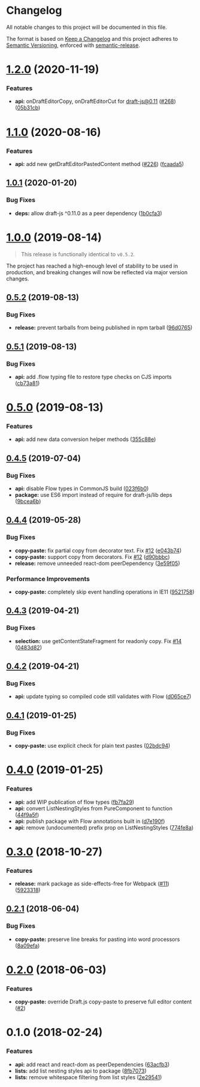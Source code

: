# Changelog

All notable changes to this project will be documented in this file.

The format is based on [Keep a Changelog](https://keepachangelog.com/en/1.0.0/) and this project adheres to [Semantic Versioning](https://semver.org/spec/v2.0.0.html), enforced with [semantic-release](https://github.com/semantic-release/semantic-release).

# [1.2.0](https://github.com/thibaudcolas/draftjs-conductor/compare/v1.1.0...v1.2.0) (2020-11-19)

### Features

- **api:** onDraftEditorCopy, onDraftEditorCut for draft-js@0.11 ([#268](https://github.com/thibaudcolas/draftjs-conductor/issues/268)) ([05b31cb](https://github.com/thibaudcolas/draftjs-conductor/commit/05b31cb8bb400ee2fb59cb80a482410fc24506c4))

# [1.1.0](https://github.com/thibaudcolas/draftjs-conductor/compare/v1.0.1...v1.1.0) (2020-08-16)

### Features

- **api:** add new getDraftEditorPastedContent method ([#226](https://github.com/thibaudcolas/draftjs-conductor/issues/226)) ([fcaada5](https://github.com/thibaudcolas/draftjs-conductor/commit/fcaada5b74b802863f0cd29be436eb93ccfd22cc))

## [1.0.1](https://github.com/thibaudcolas/draftjs-conductor/compare/v1.0.0...v1.0.1) (2020-01-20)

### Bug Fixes

- **deps:** allow draft-js ^0.11.0 as a peer dependency ([1b0cfa3](https://github.com/thibaudcolas/draftjs-conductor/commit/1b0cfa3490add0307fe2794a20e3eccb3248d41d))

# [1.0.0](https://github.com/thibaudcolas/draftjs-conductor/compare/v0.5.2...v1.0.0) (2019-08-14)

> This release is functionally identical to `v0.5.2`.

The project has reached a high-enough level of stability to be used in production, and breaking changes will now be reflected via major version changes.

## [0.5.2](https://github.com/thibaudcolas/draftjs-conductor/compare/v0.5.1...v0.5.2) (2019-08-13)

### Bug Fixes

- **release:** prevent tarballs from being published in npm tarball ([96d0765](https://github.com/thibaudcolas/draftjs-conductor/commit/96d0765))

## [0.5.1](https://github.com/thibaudcolas/draftjs-conductor/compare/v0.5.0...v0.5.1) (2019-08-13)

### Bug Fixes

- **api:** add .flow typing file to restore type checks on CJS imports ([cb73a81](https://github.com/thibaudcolas/draftjs-conductor/commit/cb73a81))

# [0.5.0](https://github.com/thibaudcolas/draftjs-conductor/compare/v0.4.5...v0.5.0) (2019-08-13)

### Features

- **api:** add new data conversion helper methods ([355c88e](https://github.com/thibaudcolas/draftjs-conductor/commit/355c88e))

## [0.4.5](https://github.com/thibaudcolas/draftjs-conductor/compare/v0.4.4...v0.4.5) (2019-07-04)

### Bug Fixes

- **api:** disable Flow types in CommonJS build ([023f6b0](https://github.com/thibaudcolas/draftjs-conductor/commit/023f6b0))
- **package:** use ES6 import instead of require for draft-js/lib deps ([9bcea6b](https://github.com/thibaudcolas/draftjs-conductor/commit/9bcea6b))

## [0.4.4](https://github.com/thibaudcolas/draftjs-conductor/compare/v0.4.3...v0.4.4) (2019-05-28)

### Bug Fixes

- **copy-paste:** fix partial copy from decorator text. Fix [#12](https://github.com/thibaudcolas/draftjs-conductor/issues/12) ([e043b74](https://github.com/thibaudcolas/draftjs-conductor/commit/e043b74))
- **copy-paste:** support copy from decorators. Fix [#12](https://github.com/thibaudcolas/draftjs-conductor/issues/12) ([d90bbbc](https://github.com/thibaudcolas/draftjs-conductor/commit/d90bbbc))
- **release:** remove unneeded react-dom peerDependency ([3e59f05](https://github.com/thibaudcolas/draftjs-conductor/commit/3e59f05))

### Performance Improvements

- **copy-paste:** completely skip event handling operations in IE11 ([9521758](https://github.com/thibaudcolas/draftjs-conductor/commit/9521758))

## [0.4.3](https://github.com/thibaudcolas/draftjs-conductor/compare/v0.4.2...v0.4.3) (2019-04-21)

### Bug Fixes

- **selection:** use getContentStateFragment for readonly copy. Fix [#14](https://github.com/thibaudcolas/draftjs-conductor/issues/14) ([0483d82](https://github.com/thibaudcolas/draftjs-conductor/commit/0483d82))

## [0.4.2](https://github.com/thibaudcolas/draftjs-conductor/compare/v0.4.1...v0.4.2) (2019-04-21)

### Bug Fixes

- **api:** update typing so compiled code still validates with Flow ([d065ce7](https://github.com/thibaudcolas/draftjs-conductor/commit/d065ce7))

## [0.4.1](https://github.com/thibaudcolas/draftjs-conductor/compare/v0.4.0...v0.4.1) (2019-01-25)

### Bug Fixes

- **copy-paste:** use explicit check for plain text pastes ([02bdc94](https://github.com/thibaudcolas/draftjs-conductor/commit/02bdc94))

# [0.4.0](https://github.com/thibaudcolas/draftjs-conductor/compare/v0.3.0...v0.4.0) (2019-01-25)

### Features

- **api:** add WIP publication of flow types ([fb7fa29](https://github.com/thibaudcolas/draftjs-conductor/commit/fb7fa29))
- **api:** convert ListNestingStyles from PureComponent to function ([44f9a5f](https://github.com/thibaudcolas/draftjs-conductor/commit/44f9a5f))
- **api:** publish package with Flow annotations built in ([d7e190f](https://github.com/thibaudcolas/draftjs-conductor/commit/d7e190f))
- **api:** remove (undocumented) prefix prop on ListNestingStyles ([774fe8a](https://github.com/thibaudcolas/draftjs-conductor/commit/774fe8a))

# [0.3.0](https://github.com/thibaudcolas/draftjs-conductor/compare/v0.2.1...v0.3.0) (2018-10-27)

### Features

- **release:** mark package as side-effects-free for Webpack ([#11](https://github.com/thibaudcolas/draftjs-conductor/issues/11)) ([5923318](https://github.com/thibaudcolas/draftjs-conductor/commit/5923318))

## [0.2.1](https://github.com/thibaudcolas/draftjs-conductor/compare/v0.2.0...v0.2.1) (2018-06-04)

### Bug Fixes

- **copy-paste:** preserve line breaks for pasting into word processors ([8a09efa](https://github.com/thibaudcolas/draftjs-conductor/commit/8a09efa))

# [0.2.0](https://github.com/thibaudcolas/draftjs-conductor/compare/v0.1.0...v0.2.0) (2018-06-03)

### Features

- **copy-paste:** override Draft.js copy-paste to preserve full editor content ([#2](https://github.com/thibaudcolas/draftjs-conductor/pull/2))

# 0.1.0 (2018-02-24)

### Features

- **api:** add react and react-dom as peerDependencies ([63acfb3](https://github.com/thibaudcolas/draftjs-conductor/commit/63acfb3))
- **lists:** add list nesting styles api to package ([8fb7073](https://github.com/thibaudcolas/draftjs-conductor/commit/8fb7073))
- **lists:** remove whitespace filtering from list styles ([2e29541](https://github.com/thibaudcolas/draftjs-conductor/commit/2e29541))
